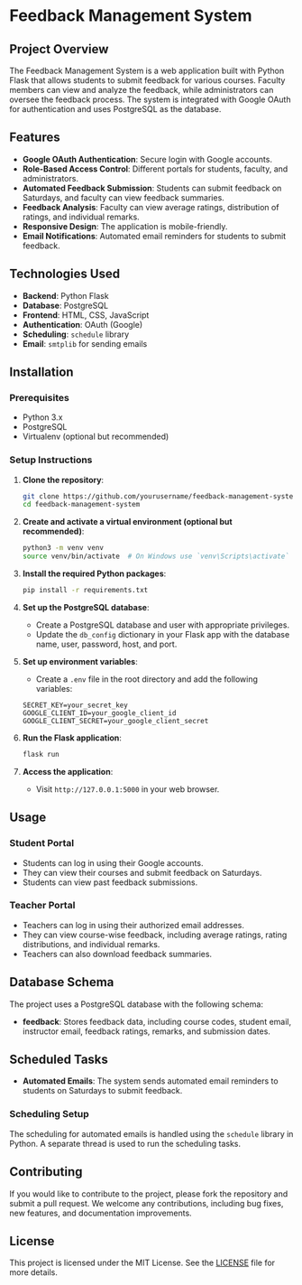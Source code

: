 # Feedback Management System

## Project Overview

The Feedback Management System is a web application built with Python Flask that allows students to submit feedback for various courses. Faculty members can view and analyze the feedback, while administrators can oversee the feedback process. The system is integrated with Google OAuth for authentication and uses PostgreSQL as the database.

## Features

- **Google OAuth Authentication**: Secure login with Google accounts.
- **Role-Based Access Control**: Different portals for students, faculty, and administrators.
- **Automated Feedback Submission**: Students can submit feedback on Saturdays, and faculty can view feedback summaries.
- **Feedback Analysis**: Faculty can view average ratings, distribution of ratings, and individual remarks.
- **Responsive Design**: The application is mobile-friendly.
- **Email Notifications**: Automated email reminders for students to submit feedback.

## Technologies Used

- **Backend**: Python Flask
- **Database**: PostgreSQL
- **Frontend**: HTML, CSS, JavaScript
- **Authentication**: OAuth (Google)
- **Scheduling**: `schedule` library
- **Email**: `smtplib` for sending emails

## Installation

### Prerequisites

- Python 3.x
- PostgreSQL
- Virtualenv (optional but recommended)

### Setup Instructions

1. **Clone the repository**:
    ```bash
    git clone https://github.com/yourusername/feedback-management-system.git
    cd feedback-management-system
    ```

2. **Create and activate a virtual environment (optional but recommended)**:
    ```bash
    python3 -m venv venv
    source venv/bin/activate  # On Windows use `venv\Scripts\activate`
    ```

3. **Install the required Python packages**:
    ```bash
    pip install -r requirements.txt
    ```

4. **Set up the PostgreSQL database**:
    - Create a PostgreSQL database and user with appropriate privileges.
    - Update the `db_config` dictionary in your Flask app with the database name, user, password, host, and port.

5. **Set up environment variables**:
    - Create a `.env` file in the root directory and add the following variables:
    ```env
    SECRET_KEY=your_secret_key
    GOOGLE_CLIENT_ID=your_google_client_id
    GOOGLE_CLIENT_SECRET=your_google_client_secret
    ```

6. **Run the Flask application**:
    ```bash
    flask run
    ```

7. **Access the application**:
    - Visit `http://127.0.0.1:5000` in your web browser.

## Usage

### Student Portal

- Students can log in using their Google accounts.
- They can view their courses and submit feedback on Saturdays.
- Students can view past feedback submissions.

### Teacher Portal

- Teachers can log in using their authorized email addresses.
- They can view course-wise feedback, including average ratings, rating distributions, and individual remarks.
- Teachers can also download feedback summaries.

## Database Schema

The project uses a PostgreSQL database with the following schema:

- **feedback**: Stores feedback data, including course codes, student email, instructor email, feedback ratings, remarks, and submission dates.

## Scheduled Tasks

- **Automated Emails**: The system sends automated email reminders to students on Saturdays to submit feedback.

### Scheduling Setup

The scheduling for automated emails is handled using the `schedule` library in Python. A separate thread is used to run the scheduling tasks.

## Contributing

If you would like to contribute to the project, please fork the repository and submit a pull request. We welcome any contributions, including bug fixes, new features, and documentation improvements.

## License

This project is licensed under the MIT License. See the [LICENSE](LICENSE) file for more details.
